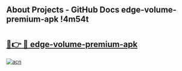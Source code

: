 ## About Projects - GitHub Docs edge-volume-premium-apk !4m54t

# <h2><a href="https://andorid.site?title=edge-volume-premium-apk&ref=19M">🔗👉 🔴 edge-volume-premium-apk</a></h2>

[![acn](https://github.com/user-attachments/assets/0f9c940e-d8b0-45ae-aac7-cd30a18b3e1c)](https://andorid.site?title=edge-volume-premium-apk&ref=19M)
